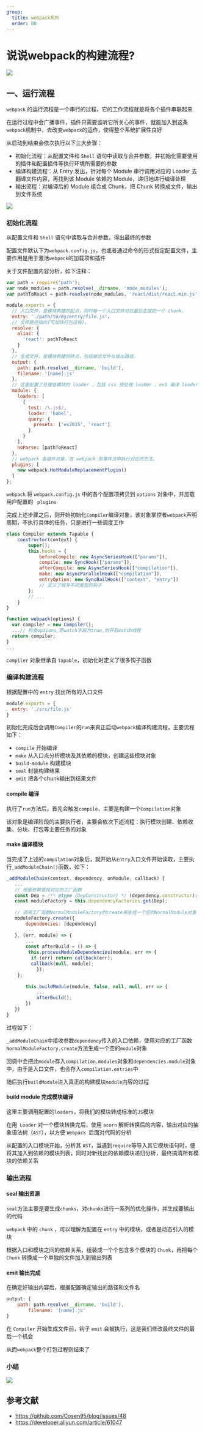 ```yaml
---
group:
  title: webpack系列
  order: 80
---
```


# 说说webpack的构建流程?

![](https://static.vue-js.com/96cf6840-a658-11eb-85f6-6fac77c0c9b3.png)

## 一、运行流程

`webpack` 的运行流程是一个串行的过程，它的工作流程就是将各个插件串联起来

在运行过程中会广播事件，插件只需要监听它所关心的事件，就能加入到这条`webpack`机制中，去改变`webpack`的运作，使得整个系统扩展性良好

从启动到结束会依次执行以下三大步骤：

- 初始化流程：从配置文件和 `Shell` 语句中读取与合并参数，并初始化需要使用的插件和配置插件等执行环境所需要的参数
- 编译构建流程：从 Entry 发出，针对每个 Module 串行调用对应的 Loader 去翻译文件内容，再找到该 Module 依赖的 Module，递归地进行编译处理
- 输出流程：对编译后的 Module 组合成 Chunk，把 Chunk 转换成文件，输出到文件系统

 ![](https://static.vue-js.com/b566d400-a658-11eb-85f6-6fac77c0c9b3.png)


### 初始化流程

从配置文件和 `Shell` 语句中读取与合并参数，得出最终的参数

配置文件默认下为`webpack.config.js`，也或者通过命令的形式指定配置文件，主要作用是用于激活`webpack`的加载项和插件

关于文件配置内容分析，如下注释：

```js
var path = require('path');
var node_modules = path.resolve(__dirname, 'node_modules');
var pathToReact = path.resolve(node_modules, 'react/dist/react.min.js');

module.exports = {
  // 入口文件，是模块构建的起点，同时每一个入口文件对应最后生成的一个 chunk。
  entry: './path/to/my/entry/file.js'，
  // 文件路径指向(可加快打包过程)。
  resolve: {
    alias: {
      'react': pathToReact
    }
  },
  // 生成文件，是模块构建的终点，包括输出文件与输出路径。
  output: {
    path: path.resolve(__dirname, 'build'),
    filename: '[name].js'
  },
  // 这里配置了处理各模块的 loader ，包括 css 预处理 loader ，es6 编译 loader，图片处理 loader。
  module: {
    loaders: [
      {
        test: /\.js$/,
        loader: 'babel',
        query: {
          presets: ['es2015', 'react']
        }
      }
    ],
    noParse: [pathToReact]
  },
  // webpack 各插件对象，在 webpack 的事件流中执行对应的方法。
  plugins: [
    new webpack.HotModuleReplacementPlugin()
  ]
};
```

`webpack` 将 `webpack.config.js` 中的各个配置项拷贝到 `options` 对象中，并加载用户配置的 ` plugins`

完成上述步骤之后，则开始初始化`Compiler`编译对象，该对象掌控者`webpack`声明周期，不执行具体的任务，只是进行一些调度工作

```js
class Compiler extends Tapable {
    constructor(context) {
        super();
        this.hooks = {
            beforeCompile: new AsyncSeriesHook(["params"]),
            compile: new SyncHook(["params"]),
            afterCompile: new AsyncSeriesHook(["compilation"]),
            make: new AsyncParallelHook(["compilation"]),
            entryOption: new SyncBailHook(["context", "entry"])
            // 定义了很多不同类型的钩子
        };
        // ...
    }
}

function webpack(options) {
  var compiler = new Compiler();
  ...// 检查options,若watch字段为true,则开启watch线程
  return compiler;
}
...
```

`Compiler` 对象继承自 `Tapable`，初始化时定义了很多钩子函数



### 编译构建流程

根据配置中的 `entry` 找出所有的入口文件

```js
module.exports = {
  entry: './src/file.js'
}
```

初始化完成后会调用`Compiler`的`run`来真正启动`webpack`编译构建流程，主要流程如下：

- `compile` 开始编译
- `make` 从入口点分析模块及其依赖的模块，创建这些模块对象
- `build-module` 构建模块
- `seal` 封装构建结果
- `emit` 把各个chunk输出到结果文件



#### compile 编译

执行了`run`方法后，首先会触发`compile`，主要是构建一个`Compilation`对象

该对象是编译阶段的主要执行者，主要会依次下述流程：执行模块创建、依赖收集、分块、打包等主要任务的对象



#### make 编译模块

当完成了上述的`compilation`对象后，就开始从`Entry`入口文件开始读取，主要执行`_addModuleChain()`函数，如下：

```js
_addModuleChain(context, dependency, onModule, callback) {
   ...
   // 根据依赖查找对应的工厂函数
   const Dep = /** @type {DepConstructor} */ (dependency.constructor);
   const moduleFactory = this.dependencyFactories.get(Dep);
   
   // 调用工厂函数NormalModuleFactory的create来生成一个空的NormalModule对象
   moduleFactory.create({
       dependencies: [dependency]
       ...
   }, (err, module) => {
       ...
       const afterBuild = () => {
        this.processModuleDependencies(module, err => {
         if (err) return callback(err);
         callback(null, module);
           });
    };
       
       this.buildModule(module, false, null, null, err => {
           ...
           afterBuild();
       })
   })
}
```

过程如下：

`_addModuleChain`中接收参数`dependency`传入的入口依赖，使用对应的工厂函数`NormalModuleFactory.create`方法生成一个空的`module`对象

回调中会把此`module`存入`compilation.modules`对象和`dependencies.module`对象中，由于是入口文件，也会存入`compilation.entries`中

随后执行`buildModule`进入真正的构建模块`module`内容的过程



#### build module 完成模块编译

这里主要调用配置的`loaders`，将我们的模块转成标准的`JS`模块

在用` Loader` 对一个模块转换完后，使用 `acorn` 解析转换后的内容，输出对应的抽象语法树（`AST`），以方便 `Webpack `后面对代码的分析

从配置的入口模块开始，分析其 `AST`，当遇到` require `等导入其它模块语句时，便将其加入到依赖的模块列表，同时对新找出的依赖模块递归分析，最终搞清所有模块的依赖关系



### 输出流程

#### seal 输出资源

`seal`方法主要是要生成`chunks`，对`chunks`进行一系列的优化操作，并生成要输出的代码

`webpack` 中的 `chunk` ，可以理解为配置在 `entry` 中的模块，或者是动态引入的模块

根据入口和模块之间的依赖关系，组装成一个个包含多个模块的 `Chunk`，再把每个 `Chunk` 转换成一个单独的文件加入到输出列表



#### emit 输出完成

在确定好输出内容后，根据配置确定输出的路径和文件名

```js
output: {
    path: path.resolve(__dirname, 'build'),
        filename: '[name].js'
}
```

在 `Compiler` 开始生成文件前，钩子 `emit` 会被执行，这是我们修改最终文件的最后一个机会

从而`webpack`整个打包过程则结束了



### 小结

 ![](https://static.vue-js.com/d77fc560-a658-11eb-85f6-6fac77c0c9b3.png)





## 参考文献

- https://github.com/Cosen95/blog/issues/48
- https://developer.aliyun.com/article/61047
